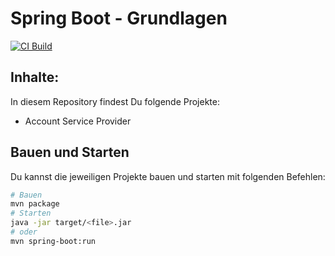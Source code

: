 # Spring Boot - Grundlagen

[![CI Build](https://github.com/ueberfuhr-trainings/spring-boot-2024-12-02/actions/workflows/maven.yml/badge.svg)](https://github.com/ueberfuhr-trainings/spring-boot-2024-12-02/actions/workflows/maven.yml)

## Inhalte:

In diesem Repository findest Du folgende Projekte:

- Account Service Provider

## Bauen und Starten

Du kannst die jeweiligen Projekte bauen und starten mit folgenden Befehlen:

```bash
# Bauen
mvn package
# Starten
java -jar target/<file>.jar
# oder
mvn spring-boot:run
```